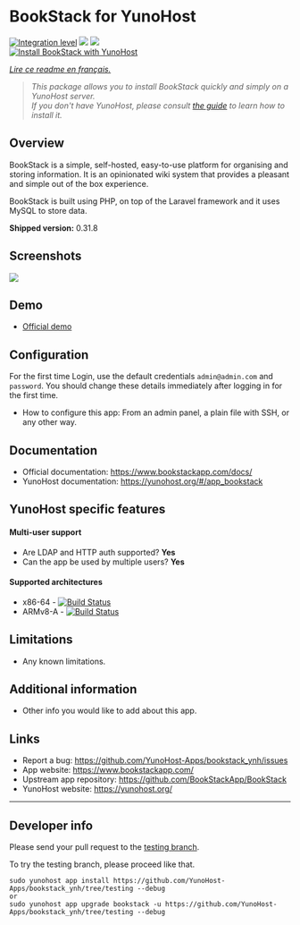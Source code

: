 # BookStack for YunoHost

[![Integration level](https://dash.yunohost.org/integration/bookstack.svg)](https://dash.yunohost.org/appci/app/bookstack) ![](https://ci-apps.yunohost.org/ci/badges/bookstack.status.svg) ![](https://ci-apps.yunohost.org/ci/badges/bookstack.maintain.svg)  
[![Install BookStack with YunoHost](https://install-app.yunohost.org/install-with-yunohost.svg)](https://install-app.yunohost.org/?app=bookstack)

*[Lire ce readme en français.](./README_fr.md)*

> *This package allows you to install BookStack quickly and simply on a YunoHost server.  
If you don't have YunoHost, please consult [the guide](https://yunohost.org/#/install) to learn how to install it.*

## Overview
BookStack is a simple, self-hosted, easy-to-use platform for organising and storing information. It is an opinionated wiki system that provides a pleasant and simple out of the box experience.

BookStack is built using PHP, on top of the Laravel framework and it uses MySQL to store data.

**Shipped version:** 0.31.8

## Screenshots

![](https://www.bookstackapp.com/images/bookstack-hero-screenshot.jpg)

## Demo

* [Official demo](https://demo.bookstackapp.com/)

## Configuration

For the first time Login, use the default credentials `admin@admin.com` and `password`. You should change these details immediately after logging in for the first time.

* How to configure this app: From an admin panel, a plain file with SSH, or any other way.

## Documentation

 * Official documentation: https://www.bookstackapp.com/docs/
 * YunoHost documentation: https://yunohost.org/#/app_bookstack

## YunoHost specific features

#### Multi-user support

 * Are LDAP and HTTP auth supported? **Yes**
 * Can the app be used by multiple users? **Yes**

#### Supported architectures

* x86-64 - [![Build Status](https://ci-apps.yunohost.org/ci/logs/bookstack%20%28Apps%29.svg)](https://ci-apps.yunohost.org/ci/apps/bookstack/)
* ARMv8-A - [![Build Status](https://ci-apps-arm.yunohost.org/ci/logs/bookstack%20%28Apps%29.svg)](https://ci-apps-arm.yunohost.org/ci/apps/bookstack/)

## Limitations

* Any known limitations.

## Additional information

* Other info you would like to add about this app.

## Links

 * Report a bug: https://github.com/YunoHost-Apps/bookstack_ynh/issues
 * App website: https://www.bookstackapp.com/
 * Upstream app repository: https://github.com/BookStackApp/BookStack
 * YunoHost website: https://yunohost.org/

---

## Developer info

Please send your pull request to the [testing branch](https://github.com/YunoHost-Apps/bookstack_ynh/tree/testing).

To try the testing branch, please proceed like that.
```
sudo yunohost app install https://github.com/YunoHost-Apps/bookstack_ynh/tree/testing --debug
or
sudo yunohost app upgrade bookstack -u https://github.com/YunoHost-Apps/bookstack_ynh/tree/testing --debug
```
